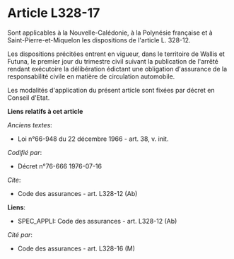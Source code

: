 # Article L328-17

Sont applicables à la Nouvelle-Calédonie, à la Polynésie française et à Saint-Pierre-et-Miquelon les dispositions de
l'article L. 328-12.

Les dispositions précitées entrent en vigueur, dans le territoire de Wallis et Futuna, le premier jour du trimestre civil
suivant la publication de l'arrêté rendant exécutoire la délibération édictant une obligation d'assurance de la
responsabilité civile en matière de circulation automobile.

Les modalités d'application du présent article sont fixées par décret en Conseil d'Etat.

**Liens relatifs à cet article**

_Anciens textes_:

  - Loi n°66-948 du 22 décembre 1966 - art. 38, v. init.

_Codifié par_:

  - Décret n°76-666 1976-07-16

_Cite_:

  - Code des assurances - art. L328-12 (Ab)

**Liens**:

  - SPEC_APPLI: Code des assurances - art. L328-12 (Ab)

_Cité par_:

  - Code des assurances - art. L328-16 (M)
